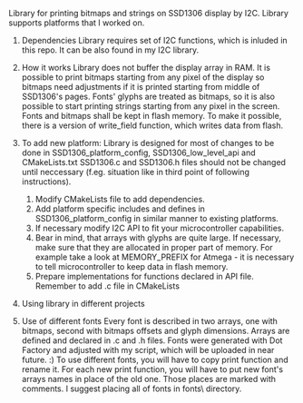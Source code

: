 Library for printing bitmaps and strings on SSD1306 display by I2C. Library supports
platforms that I worked on.

1. Dependencies
    Library requires set of I2C functions, which is inluded in this repo. It can be also found in my I2C library.

2. How it works 
    Library does not buffer the display array in RAM. It is possible to print bitmaps starting from any
    pixel of the display so bitmaps need adjustments if it is printed starting from middle of SSD1306's 
    pages.
    Fonts' glyphs are treated as bitmaps, so it is also possible to start printing strings starting from
    any pixel in the screen. 
    Fonts and bitmaps shall be kept in flash memory. To make it possible, there is a version of write_field
    function, which writes data from flash.

3. To add new platform:
    Library is designed for most of changes to be done in SSD1306_platform_config, SSD1306_low_level_api and CMakeLists.txt
    SSD1306.c and SSD1306.h files should not be changed until neccessary (f.eg. situation
    like in third point of following instructions).

    1. Modify CMakeLists file to add dependencies.
    2. Add platform specific includes and defines in SSD1306_platform_config in similar
    manner to existing platforms.
    3. If necessary modify I2C API to fit your microcontroller capabilities.
    4. Bear in mind, that arrays with glyphs are quite large. If necessary, make sure
    that they are allocated in proper part of memory. For example take a look at
    MEMORY_PREFIX for Atmega - it is necessary to tell microcontroller to keep data in
    flash memory.
    5. Prepare implementations for functions declared in API file. Remember to add .c
    file in CMakeLists

4. Using library in different projects
    <!-- 1. Copy SSD1306 lib (SSD1306.c, SSD1306.h), I2C lib (I2C.c, I2C.h), and fonts folder with contents to
        your project folder.
    2. If needed, change display address in SSD1306.h
    3. For configuration of fonts, refer to the next paragraph.
    4. Make necessary includes in your files.
    5. Use init functions for I2C and SSD1306 in your main file.  -->

4. Use of different fonts
    Every font is described in two arrays, one with bitmaps, second with bitmaps offsets and glyph
    dimensions. Arrays are defined and declared in .c and .h files. Fonts were generated with Dot Factory
    and adjusted with my script, which will be uploaded in near future. :)
    To use different fonts, you will have to copy print function and rename it. For each new print function,
    you will have to put new font's arrays names in place of the old one. Those places are marked with comments.
    I suggest placing all of fonts in fonts\ directory.
